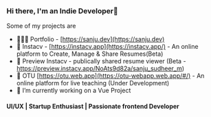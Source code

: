 
### Hi there, I'm an Indie Developer👋


Some of my projects are

- 👨🏽‍💻 Portfolio - [https://sanju.dev](https://sanju.dev)
- 📄 Instacv - [https://instacv.app](https://instacv.app/) - An online platform to Create, Manage & Share Resumes(Beta)
- 🚩 Preview Instacv - publically shared resume viewer (Beta - https://preview.instacv.app/NoAts9d82a/sanju_sudheer_m)
- 🎥 OTU [https://otu.web.app](https://otu-webapp.web.app/#/) - An online platform for live teaching (Under Development)
- 🔭 I’m currently working on a Vue Project



<!--
**SanjuSudheerM/SanjuSudheerM** is a ✨ _special_ ✨ repository because its `README.md` (this file) appears on your GitHub profile.

Here are some ideas to get you started:

- 🔭 I’m currently working on ...
- 🌱 I’m currently learning ...
- 👯 I’m looking to collaborate on ...
- 🤔 I’m looking for help with ...
- 💬 Ask me about ...
- 📫 How to reach me: ...
- 😄 Pronouns: ...
- ⚡ Fun fact: ...
-->
#### UI/UX | Startup Enthusiast | Passionate frontend Developer
